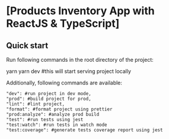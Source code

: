 # [Products Inventory App with ReactJS & TypeScript]

## Quick start

Run following commands in the root directory of the project:

yarn
yarn dev #this will start serving project locally

Additionally, following commands are available:

```
"dev": #run project in dev mode,
"prod": #build project for prod,
"lint": #lint project,
"format": #format project using prettier
"prod:analyze": #analyze prod build
"test": #run tests using jest
"test:watch": #run tests in watch mode
"test:coverage": #generate tests coverage report using jest

```

